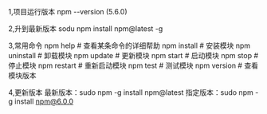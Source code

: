 1,项目运行版本
npm --version (5.6.0)

2,升到最新版本
sodu npm install npm@latest -g

3,常用命令
npm help # 查看某条命令的详细帮助
npm install # 安装模块
npm uninstall # 卸载模块
npm update # 更新模块
npm start # 启动模块
npm stop # 停止模块
npm restart # 重新启动模块
npm test # 测试模块
npm version # 查看模块版本

4,更新版本
最新版本：sudo npm -g install npm@latest
指定版本：sudo npm -g install npm@6.0.0